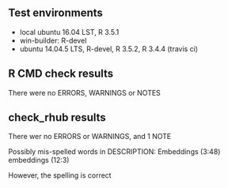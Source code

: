 ## Test environments
* local ubuntu 16.04 LST, R 3.5.1
* win-builder: R-devel
* ubuntu 14.04.5 LTS, R-devel, R 3.5.2, R 3.4.4 (travis ci)

## R CMD check results

There were no ERRORS, WARNINGS or NOTES

## check_rhub results

There wer no ERRORS or WARNINGS, and 1 NOTE

Possibly mis-spelled words in DESCRIPTION:
  Embeddings (3:48)
  embeddings (12:3)

However, the spelling is correct
